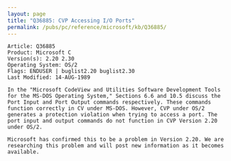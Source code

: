 ```yaml
---
layout: page
title: "Q36885: CVP Accessing I/O Ports"
permalink: /pubs/pc/reference/microsoft/kb/Q36885/
---
```


	Article: Q36885
	Product: Microsoft C
	Version(s): 2.20 2.30
	Operating System: OS/2
	Flags: ENDUSER | buglist2.20 buglist2.30
	Last Modified: 14-AUG-1989
	
	In the "Microsoft CodeView and Utilities Software Development Tools
	for the MS-DOS Operating System," Sections 6.6 and 10.5 discuss the
	Port Input and Port Output commands respectively. These commands
	function correctly in CV under MS-DOS. However, CVP under OS/2
	generates a protection violation when trying to access a port. The
	port input and output commands do not function in CVP Version 2.20
	under OS/2.
	
	Microsoft has confirmed this to be a problem in Version 2.20. We are
	researching this problem and will post new information as it becomes
	available.

